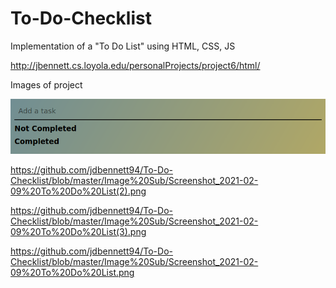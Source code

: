 # To-Do-Checklist

Implementation of a "To Do List" using HTML, CSS, JS

http://jbennett.cs.loyola.edu/personalProjects/project6/html/

Images of project 

![alt text](https://github.com/jdbennett94/To-Do-Checklist/blob/master/Image%20Sub/Screenshot_2021-02-09%20To%20Do%20List(1).png)

https://github.com/jdbennett94/To-Do-Checklist/blob/master/Image%20Sub/Screenshot_2021-02-09%20To%20Do%20List(2).png

https://github.com/jdbennett94/To-Do-Checklist/blob/master/Image%20Sub/Screenshot_2021-02-09%20To%20Do%20List(3).png

https://github.com/jdbennett94/To-Do-Checklist/blob/master/Image%20Sub/Screenshot_2021-02-09%20To%20Do%20List.png

